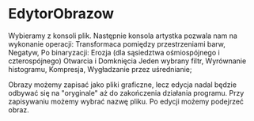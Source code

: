 ﻿# EdytorObrazow

Wybieramy z konsoli plik.
Następnie konsola artystka pozwala nam na wykonanie operacji:
Transformaca pomiędzy przestrzeniami barw, Negatyw,
Po binaryzacji:
	Erozja (dla sąsiedztwa ośmiospójnego i czterospójnego)
	Otwarcia i Domknięcia
Jeden wybrany filtr,
Wyrównanie histogramu,
Kompresja,
Wygładzanie przez uśrednianie;

Obrazy możemy zapisać jako pliki graficzne, lecz edycja nadal będzie odbywać się na "oryginale" aż do zakończenia działania programu.
Przy zapisywaniu możemy wybrać nazwę pliku.
Po edycji możemy podejrzeć obraz.
